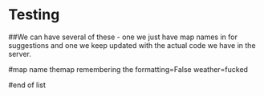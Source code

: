 # Testing

##We can have several of these - one we just have map names in for suggestions and one we keep updated with the actual code we have in the server.

#map name
themap
remembering the formatting=False
weather=fucked

#end of list
